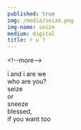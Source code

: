 ```yaml
---
published: true
img: /media/seize.png
img-name: seize
medium: digital 
title: r u ?
---
```

\<!--more--\>
  
  
i and i are we    
who are you?    
seize    
or    
sneeze    
blessed,    
if you want too    
